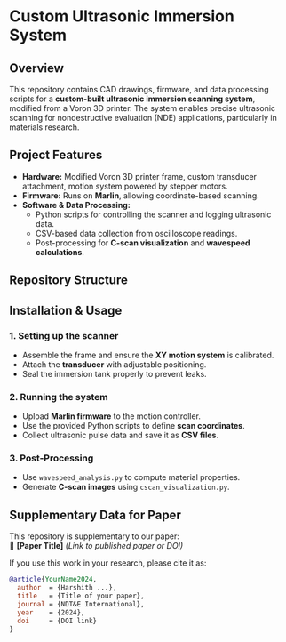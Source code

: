 # Custom Ultrasonic Immersion System

## Overview
This repository contains CAD drawings, firmware, and data processing scripts for a **custom-built ultrasonic immersion scanning system**, modified from a Voron 3D printer. The system enables precise ultrasonic scanning for nondestructive evaluation (NDE) applications, particularly in materials research.

## Project Features
- **Hardware:** Modified Voron 3D printer frame, custom transducer attachment, motion system powered by stepper motors.
- **Firmware:** Runs on **Marlin**, allowing coordinate-based scanning.
- **Software & Data Processing:**
  - Python scripts for controlling the scanner and logging ultrasonic data.
  - CSV-based data collection from oscilloscope readings.
  - Post-processing for **C-scan visualization** and **wavespeed calculations**.

## Repository Structure
## Installation & Usage
### 1. Setting up the scanner
- Assemble the frame and ensure the **XY motion system** is calibrated.
- Attach the **transducer** with adjustable positioning.
- Seal the immersion tank properly to prevent leaks.

### 2. Running the system
- Upload **Marlin firmware** to the motion controller.
- Use the provided Python scripts to define **scan coordinates**.
- Collect ultrasonic pulse data and save it as **CSV files**.

### 3. Post-Processing
- Use `wavespeed_analysis.py` to compute material properties.
- Generate **C-scan images** using `cscan_visualization.py`.

## Supplementary Data for Paper
This repository is supplementary to our paper:  
📄 **[Paper Title]** *(Link to published paper or DOI)*  

If you use this work in your research, please cite it as:  
```bibtex
@article{YourName2024,
  author  = {Harshith ...},
  title   = {Title of your paper},
  journal = {NDT&E International},
  year    = {2024},
  doi     = {DOI link}
}
